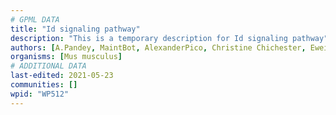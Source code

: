 ```yaml
---
# GPML DATA
title: "Id signaling pathway"
description: "This is a temporary description for Id signaling pathway"
authors: [A.Pandey, MaintBot, AlexanderPico, Christine Chichester, Eweitz]
organisms: [Mus musculus]
# ADDITIONAL DATA
last-edited: 2021-05-23
communities: []
wpid: "WP512"
---
```

